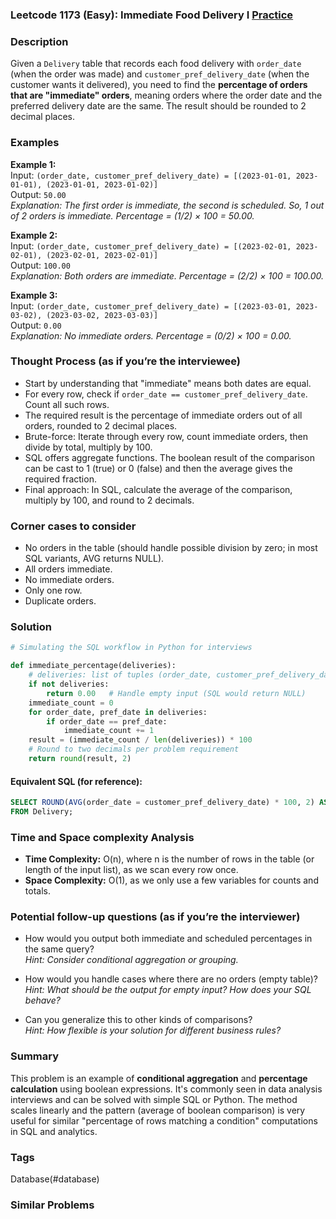 ### Leetcode 1173 (Easy): Immediate Food Delivery I [Practice](https://leetcode.com/problems/immediate-food-delivery-i)

### Description  
Given a `Delivery` table that records each food delivery with `order_date` (when the order was made) and `customer_pref_delivery_date` (when the customer wants it delivered), you need to find the **percentage of orders that are "immediate" orders**, meaning orders where the order date and the preferred delivery date are the same. The result should be rounded to 2 decimal places.

### Examples  

**Example 1:**  
Input: `(order_date, customer_pref_delivery_date) = [(2023-01-01, 2023-01-01), (2023-01-01, 2023-01-02)]`  
Output: `50.00`  
*Explanation: The first order is immediate, the second is scheduled. So, 1 out of 2 orders is immediate. Percentage = (1/2) × 100 = 50.00.*

**Example 2:**  
Input: `(order_date, customer_pref_delivery_date) = [(2023-02-01, 2023-02-01), (2023-02-01, 2023-02-01)]`  
Output: `100.00`  
*Explanation: Both orders are immediate. Percentage = (2/2) × 100 = 100.00.*

**Example 3:**  
Input: `(order_date, customer_pref_delivery_date) = [(2023-03-01, 2023-03-02), (2023-03-02, 2023-03-03)]`  
Output: `0.00`  
*Explanation: No immediate orders. Percentage = (0/2) × 100 = 0.00.*


### Thought Process (as if you’re the interviewee)  
- Start by understanding that "immediate" means both dates are equal.
- For every row, check if `order_date == customer_pref_delivery_date`. Count all such rows.
- The required result is the percentage of immediate orders out of all orders, rounded to 2 decimal places.
- Brute-force: Iterate through every row, count immediate orders, then divide by total, multiply by 100.
- SQL offers aggregate functions. The boolean result of the comparison can be cast to 1 (true) or 0 (false) and then the average gives the required fraction.
- Final approach: In SQL, calculate the average of the comparison, multiply by 100, and round to 2 decimals.

### Corner cases to consider  
- No orders in the table (should handle possible division by zero; in most SQL variants, AVG returns NULL).
- All orders immediate.
- No immediate orders.
- Only one row.
- Duplicate orders.

### Solution

```python
# Simulating the SQL workflow in Python for interviews

def immediate_percentage(deliveries):
    # deliveries: list of tuples (order_date, customer_pref_delivery_date)
    if not deliveries:
        return 0.00   # Handle empty input (SQL would return NULL)
    immediate_count = 0
    for order_date, pref_date in deliveries:
        if order_date == pref_date:
            immediate_count += 1
    result = (immediate_count / len(deliveries)) * 100
    # Round to two decimals per problem requirement
    return round(result, 2)
```

#### Equivalent SQL (for reference):

```sql
SELECT ROUND(AVG(order_date = customer_pref_delivery_date) * 100, 2) AS immediate_percentage
FROM Delivery;
```

### Time and Space complexity Analysis  

- **Time Complexity:** O(n), where n is the number of rows in the table (or length of the input list), as we scan every row once.
- **Space Complexity:** O(1), as we only use a few variables for counts and totals.

### Potential follow-up questions (as if you’re the interviewer)  

- How would you output both immediate and scheduled percentages in the same query?  
  *Hint: Consider conditional aggregation or grouping.*

- How would you handle cases where there are no orders (empty table)?  
  *Hint: What should be the output for empty input? How does your SQL behave?*

- Can you generalize this to other kinds of comparisons?  
  *Hint: How flexible is your solution for different business rules?*

### Summary
This problem is an example of **conditional aggregation** and **percentage calculation** using boolean expressions. It's commonly seen in data analysis interviews and can be solved with simple SQL or Python. The method scales linearly and the pattern (average of boolean comparison) is very useful for similar "percentage of rows matching a condition" computations in SQL and analytics.

### Tags
Database(#database)

### Similar Problems
